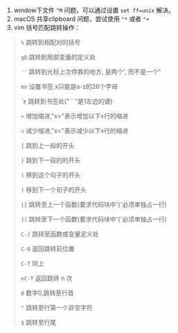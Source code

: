1. window下文件 `^M` 问题，可以通过设置 `set ff=unix` 解决。
2. macOS 共享clipboard 问题，尝试使用 `"*` 或者 `"+`
3. vim 括号匹配跳转操作：
>  
> `%` 跳转到相配对的括号
> 
> `gD` 跳转到局部变量的定义处
> 
> `''` 跳转到光标上次停靠的地方, 是两个', 而不是一个"
> 
> `mx` 设置书签,x只能是a-z的26个字母
> 
> \`x 跳转到书签处(" ` "是1左边的键)
> 
> `>` 增加缩进,"x>"表示增加以下x行的缩进
> 
> `<` 减少缩进,"x<"表示减少以下x行的缩进
> 
> `{` 跳到上一段的开头
> 
> `}` 跳到下一段的的开头
> 
> `(` 移到这个句子的开头
> 
> `)` 移到下一个句子的开头
> 
> `[[` 跳转至上一个函数(要求代码块中'{'必须单独占一行)
> 
> `]]` 跳转至下一个函数(要求代码块中'{'必须单独占一行)
> 
> `C-]` 跳转至函数或变量定义处
> 
> `C-O` 返回跳转前位置
> 
> `C-T` 同上
>  
> `nC-T` 返回跳转 n 次
> 
> `0` 数字0,跳转至行首
> 
> `^` 跳转至行第一个非空字符
> 
> `$` 跳转至行尾
